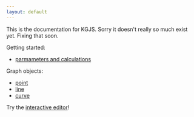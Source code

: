 ```yaml
---
layout: default
---
```


This is the documentation for KGJS. Sorry it doesn't really so much exist yet. Fixing that soon.

Getting started:
* [parmameters and calculations](param.html)

Graph objects:
* [point](point.html)
* [line](line.html)
* [curve](curve.html)

Try the [interactive editor](author.html)!

